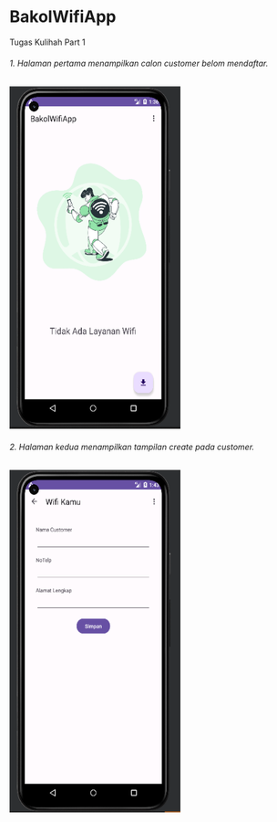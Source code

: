 # BakolWifiApp
 Tugas Kulihah Part 1
 
###### 1. Halaman pertama menampilkan calon customer belom mendaftar.
   <img src="https://github.com/SyamsullHadi/BakolWifiApp/blob/main/hal1.PNG" width="300" height="600">

   
###### 2. Halaman kedua menampilkan tampilan create pada customer.
   <img src="https://github.com/SyamsullHadi/BakolWifiApp/blob/main/hal2.PNG" width="300" height="600">
